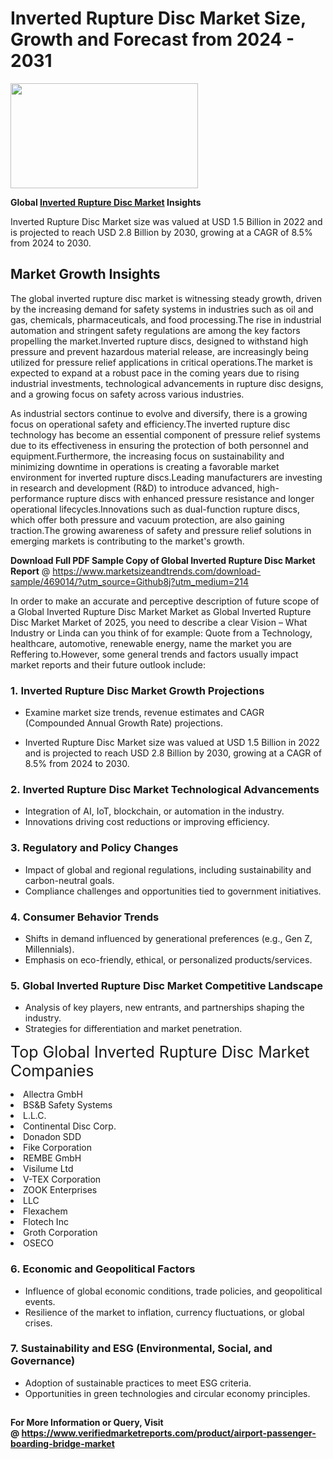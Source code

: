 <H1>Inverted Rupture Disc Market Size, Growth and Forecast from 2024 - 2031</H1><img class="aligncenter size-medium wp-image-584254" src="https://thirdeyenews.in/wp-content/uploads/2024/09/Global-Market-Research-300x168.jpeg" alt="" width="300" height="168" /><p><strong>Global&nbsp;<a href="https://www.marketsizeandtrends.com/download-sample/469014/?utm_source=Github8j?utm_medium=214">Inverted Rupture Disc Market</a> Insights</strong></p><p>Inverted Rupture Disc Market size was valued at USD 1.5 Billion in 2022 and is projected to reach USD 2.8 Billion by 2030, growing at a CAGR of 8.5% from 2024 to 2030.</p><p><h2>Market Growth Insights</h2> <p>The global inverted rupture disc market is witnessing steady growth, driven by the increasing demand for safety systems in industries such as oil and gas, chemicals, pharmaceuticals, and food processing.The rise in industrial automation and stringent safety regulations are among the key factors propelling the market.Inverted rupture discs, designed to withstand high pressure and prevent hazardous material release, are increasingly being utilized for pressure relief applications in critical operations.The market is expected to expand at a robust pace in the coming years due to rising industrial investments, technological advancements in rupture disc designs, and a growing focus on safety across various industries.</p> <p>As industrial sectors continue to evolve and diversify, there is a growing focus on operational safety and efficiency.The inverted rupture disc technology has become an essential component of pressure relief systems due to its effectiveness in ensuring the protection of both personnel and equipment.Furthermore, the increasing focus on sustainability and minimizing downtime in operations is creating a favorable market environment for inverted rupture discs.Leading manufacturers are investing in research and development (R&D) to introduce advanced, high-performance rupture discs with enhanced pressure resistance and longer operational lifecycles.Innovations such as dual-function rupture discs, which offer both pressure and vacuum protection, are also gaining traction.The growing awareness of safety and pressure relief solutions in emerging markets is contributing to the market's growth.<p><span class=""><strong>Download Full PDF Sample Copy of Global Inverted Rupture Disc Market Report</strong> @ <a href="https://www.marketsizeandtrends.com/download-sample/469014/?utm_source=Github8j?utm_medium=214" target="_blank">https://www.marketsizeandtrends.com/download-sample/469014/?utm_source=Github8j?utm_medium=214</a></span></p><p>In order to make an accurate and perceptive description of future scope of a Global&nbsp;Inverted Rupture Disc Market Market as Global&nbsp;Inverted Rupture Disc Market Market of 2025, you need to describe a clear Vision &ndash; What Industry or Linda can you think of for example: Quote from a Technology, healthcare, automotive, renewable energy, name the market you are Reffering to.However, some general trends and factors usually impact market reports and their future outlook include:</p><h3>1.&nbsp;<strong>Inverted Rupture Disc Market Growth Projections</strong></h3><ul><li>Examine market size trends, revenue estimates and CAGR (Compounded Annual Growth Rate) projections.</li><li><p>Inverted Rupture Disc Market size was valued at USD 1.5 Billion in 2022 and is projected to reach USD 2.8 Billion by 2030, growing at a CAGR of 8.5% from 2024 to 2030.</p></li></ul><h3>2.&nbsp;<strong>Inverted Rupture Disc Market Technological Advancements</strong></h3><ul><li>Integration of AI, IoT, blockchain, or automation in the industry.</li><li>Innovations driving cost reductions or improving efficiency.</li></ul><h3>3.&nbsp;<strong>Regulatory and Policy Changes</strong></h3><ul><li>Impact of global and regional regulations, including sustainability and carbon-neutral goals.</li><li>Compliance challenges and opportunities tied to government initiatives.</li></ul><h3>4.&nbsp;<strong>Consumer Behavior Trends</strong></h3><ul><li>Shifts in demand influenced by generational preferences (e.g., Gen Z, Millennials).</li><li>Emphasis on eco-friendly, ethical, or personalized products/services.</li></ul><h3>5.&nbsp;<strong>Global Inverted Rupture Disc Market Competitive Landscape</strong></h3><ul><li>Analysis of key players, new entrants, and partnerships shaping the industry.</li><li>Strategies for differentiation and market penetration.</li></ul><p data-pm-slice="1 1 []"><span style="color: inherit; font-family: inherit; font-size: 25px;">Top Global Inverted Rupture Disc Market Companies</span></p><div class="" data-test-id=""><p><li>Allectra GmbH</li><li> BS&B Safety Systems</li><li> L.L.C.</li><li> Continental Disc Corp.</li><li> Donadon SDD</li><li> Fike Corporation</li><li> REMBE GmbH</li><li> Visilume Ltd</li><li> V-TEX Corporation</li><li> ZOOK Enterprises</li><li> LLC</li><li> Flexachem</li><li> Flotech Inc</li><li> Groth Corporation</li><li> OSECO</li></p></div><h3>6.&nbsp;<strong>Economic and Geopolitical Factors</strong></h3><ul><li>Influence of global economic conditions, trade policies, and geopolitical events.</li><li>Resilience of the market to inflation, currency fluctuations, or global crises.</li></ul><h3>7.&nbsp;<strong>Sustainability and ESG (Environmental, Social, and Governance)</strong></h3><ul><li>Adoption of sustainable practices to meet ESG criteria.</li><li>Opportunities in green technologies and circular economy principles.</li></ul><h2><strong style="font-size: 14px;">For More Information or Query, Visit @&nbsp;</strong><a style="background-color: #ffffff; font-size: 14px;" href="https://www.marketsizeandtrends.com/report/inverted-rupture-disc-market/" target="_blank">https://www.verifiedmarketreports.com/product/airport-passenger-boarding-bridge-market</a></h2>